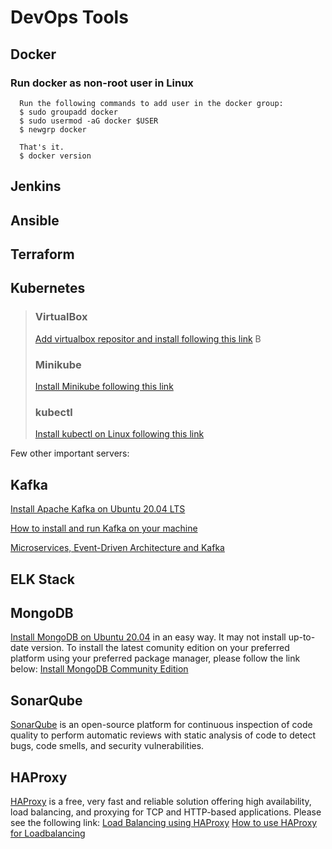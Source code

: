# DevOps Tools

## Docker

### Run docker as non-root user in Linux
      Run the following commands to add user in the docker group:
      $ sudo groupadd docker
      $ sudo usermod -aG docker $USER
      $ newgrp docker
      
      That's it.
      $ docker version 
     

## Jenkins

## Ansible

## Terraform

## Kubernetes
<blockquote>
   
### VirtualBox
   [Add virtualbox repositor and install following this link](https://computingforgeeks.com/how-to-install-latest-virtualbox-on-ubuntu-debian/)
 B
### Minikube
   [Install Minikube following this link](https://phoenixnap.com/kb/install-minikube-on-ubuntu)

### kubectl
   [Install kubectl on Linux following this link](https://kubernetes.io/docs/tasks/tools/install-kubectl/)

</blockquote>

Few other important servers:

## Kafka
[Install Apache Kafka on Ubuntu 20.04 LTS](https://www.fosstechnix.com/how-to-install-apache-kafka-on-ubuntu-20-04-lts/)

[How to install and run Kafka on your machine](https://www.sohamkamani.com/blog/2017/11/22/how-to-install-and-run-kafka/)

[Microservices, Event-Driven Architecture and Kafka](https://dzone.com/articles/microservices-event-driven-architecture-and-kafka)

## ELK Stack


## MongoDB
 [Install MongoDB on Ubuntu 20.04](https://linuxhint.com/install_mongodb_ubuntu_20_04/) in an easy way. It may not install up-to-date version. To install the latest comunity edition on your preferred platform using your preferred package manager, please follow the link below:
 [Install MongoDB Community Edition](https://docs.mongodb.com/manual/administration/install-community/)
 
 ## SonarQube
 [SonarQube](https://www.sonarqube.org/) is an open-source platform for continuous inspection of code quality to perform automatic reviews with static analysis of code to detect bugs, code smells, and security vulnerabilities.
  
 ## HAProxy 
 [HAProxy](https://www.haproxy.com/) is a free, very fast and reliable solution offering high availability, load balancing, and proxying for TCP and HTTP-based applications. Please see the following link:
 [Load Balancing using HAProxy](https://www.digitalocean.com/community/tutorials/an-introduction-to-haproxy-and-load-balancing-concepts)
 [How to use HAProxy for Loadbalancing](https://www.linode.com/docs/uptime/loadbalancing/how-to-use-haproxy-for-load-balancing/)
